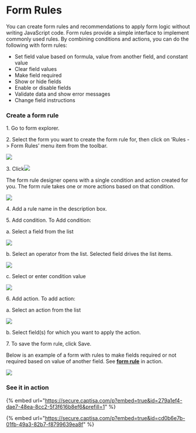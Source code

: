 # Form Rules

You can create form rules and recommendations to apply form logic without writing JavaScript code. Form rules provide a simple interface to implement commonly used rules. By combining conditions and actions, you can do the following with form rules:

* Set field value based on formula, value from another field, and constant value
* Clear field values
* Make field required
* Show or hide fields
* Enable or disable fields
* Validate data and show error messages
* Change field instructions

### Create a form rule

1\. Go to form explorer.

2\. Select the form you want to create the form rule for, then click on ‘Rules -> Form Rules’ menu item from the toolbar.

![](https://captisa.com/wp-content/uploads/2018/11/FormRules1-1.png)

3\. Click![](https://captisa.com/wp-content/uploads/2018/11/NewRule.png)

The form rule designer opens with a single condition and action created for you. The form rule takes one or more actions based on that condition.

![](https://captisa.com/wp-content/uploads/2018/11/FormRuleNew.png)

4\. Add a rule name in the description box.

5\. Add condition. To Add condition:

a. Select a field from the list

![](https://captisa.com/wp-content/uploads/2018/11/FieldList.png)

b. Select an operator from the list. Selected field drives the list items.

![](https://captisa.com/wp-content/uploads/2018/11/Operator.png)

c. Select or enter condition value

![](https://captisa.com/wp-content/uploads/2018/11/conditionValue.png)

6\. Add action. To add action:

a. Select an action from the list

![](https://captisa.com/wp-content/uploads/2018/11/actionList.png)

b. Select field(s) for which you want to apply the action.

7\. To save the form rule, click Save.

Below is an example of a form with rules to make fields required or not required based on value of another field. See [**form rule**](https://secure.captisa.com/template?id=5df90e00-6061-4248-9249-0540a634bbec) in action.

![](https://captisa.com/wp-content/uploads/2018/11/FormRuleRequiredExample.png)

### See it in action

{% embed url="https://secure.captisa.com/p?embed=true&id=279a1ef4-dae7-48ea-8cc2-5f3f616b8ef6&prefill=1" %}

{% embed url="https://secure.captisa.com/p?embed=true&id=cd0b6e7b-01fb-49a3-82b7-f8799639ea8f" %}

